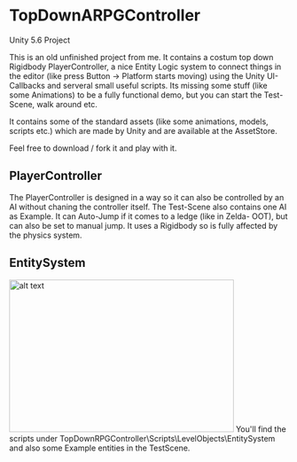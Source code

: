 # TopDownARPGController

Unity 5.6 Project

This is an old unfinished project from me. It contains a costum top down Rigidbody PlayerController,
a nice Entity Logic system to connect things in the editor (like press Button -> Platform starts moving) using the Unity UI-Callbacks
and serveral small useful scripts. Its missing some stuff (like some Animations) to be a fully functional demo, but you can start 
the Test-Scene, walk around etc.

It contains some of the standard assets (like some animations, models, scripts etc.) which are made by Unity and are available 
at the AssetStore.

Feel free to download / fork it and play with it.

## PlayerController

The PlayerController is designed in a way so it can also be controlled by an AI without chaning the controller itself. 
The Test-Scene also contains one AI as Example. It can Auto-Jump if it comes to a ledge (like in Zelda- OOT), 
but can also be set to manual jump. It uses a Rigidbody so is fully affected by the physics system.

## EntitySystem

<img src="http://i.imgur.com/HnMtT8Z.png" alt="alt text" width="405" height="275">
You'll find the scripts under TopDownRPGController\Scripts\LevelObjects\EntitySystem and also some Example entities 
in the TestScene.

